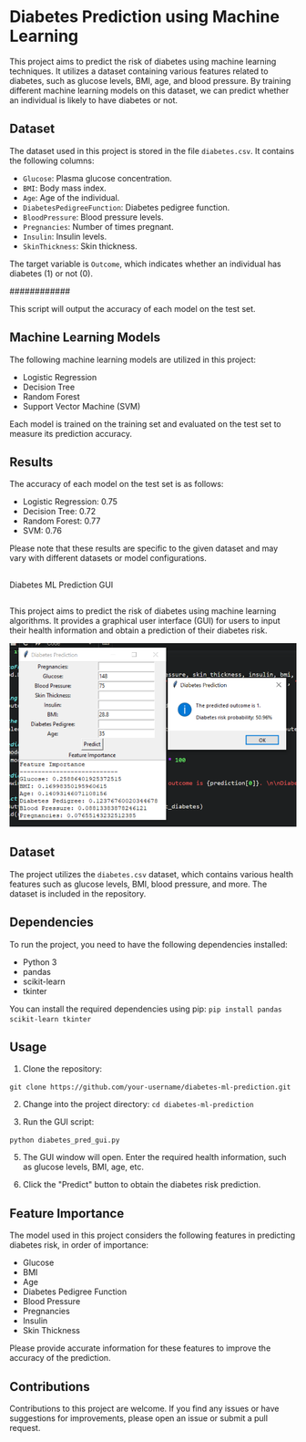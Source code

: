 # Diabetes Prediction using Machine Learning

This project aims to predict the risk of diabetes using machine learning techniques. It utilizes a dataset containing various features related to diabetes, such as glucose levels, BMI, age, and blood pressure. By training different machine learning models on this dataset, we can predict whether an individual is likely to have diabetes or not.

## Dataset

The dataset used in this project is stored in the file `diabetes.csv`. It contains the following columns:

- `Glucose`: Plasma glucose concentration.
- `BMI`: Body mass index.
- `Age`: Age of the individual.
- `DiabetesPedigreeFunction`: Diabetes pedigree function.
- `BloodPressure`: Blood pressure levels.
- `Pregnancies`: Number of times pregnant.
- `Insulin`: Insulin levels.
- `SkinThickness`: Skin thickness.

The target variable is `Outcome`, which indicates whether an individual has diabetes (1) or not (0).


############

This script will output the accuracy of each model on the test set.

## Machine Learning Models

The following machine learning models are utilized in this project:

- Logistic Regression
- Decision Tree
- Random Forest
- Support Vector Machine (SVM)

Each model is trained on the training set and evaluated on the test set to measure its prediction accuracy.

## Results

The accuracy of each model on the test set is as follows:

- Logistic Regression: 0.75
- Decision Tree: 0.72
- Random Forest: 0.77
- SVM: 0.76

Please note that these results are specific to the given dataset and may vary with different datasets or model configurations.

##
Diabetes ML Prediction GUI
##


This project aims to predict the risk of diabetes using machine learning algorithms. It provides a graphical user interface (GUI) for users to input their health information and obtain a prediction of their diabetes risk.

![Project Screenshot](https://github.com/KawserHabib/diabetes-ml-prediction/blob/main/Screenshot%202023-06-28%20174200.png)


## Dataset

The project utilizes the `diabetes.csv` dataset, which contains various health features such as glucose levels, BMI, blood pressure, and more. The dataset is included in the repository.

## Dependencies

To run the project, you need to have the following dependencies installed:

- Python 3
- pandas
- scikit-learn
- tkinter

You can install the required dependencies using pip:
``` pip install pandas scikit-learn tkinter ```


## Usage

1. Clone the repository:

```git clone https://github.com/your-username/diabetes-ml-prediction.git```

2. Change into the project directory:
```cd diabetes-ml-prediction```

3. Run the GUI script:
   
```python diabetes_pred_gui.py```

5. The GUI window will open. Enter the required health information, such as glucose levels, BMI, age, etc.

6. Click the "Predict" button to obtain the diabetes risk prediction.

## Feature Importance

The model used in this project considers the following features in predicting diabetes risk, in order of importance:

- Glucose
- BMI
- Age
- Diabetes Pedigree Function
- Blood Pressure
- Pregnancies
- Insulin
- Skin Thickness

Please provide accurate information for these features to improve the accuracy of the prediction.

## Contributions

Contributions to this project are welcome. If you find any issues or have suggestions for improvements, please open an issue or submit a pull request.



